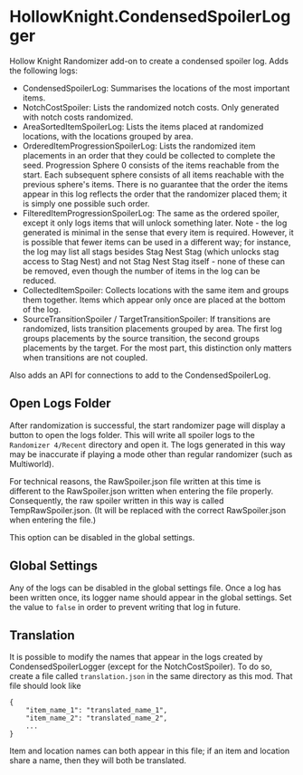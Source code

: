 # HollowKnight.CondensedSpoilerLogger

Hollow Knight Randomizer add-on to create a condensed spoiler log. Adds the following logs:

- CondensedSpoilerLog: Summarises the locations of the most important items.
- NotchCostSpoiler: Lists the randomized notch costs. Only generated with notch costs randomized.
- AreaSortedItemSpoilerLog: Lists the items placed at randomized locations, with the locations grouped by area.
- OrderedItemProgressionSpoilerLog: Lists the randomized item placements in an order that they could be collected to complete the seed.
Progression Sphere 0 consists of the items reachable from the start. Each subsequent sphere consists of all items reachable with the previous sphere's items.
There is no guarantee that the order the items appear in this log reflects the order that the randomizer placed them; it is simply one possible such order.
- FilteredItemProgressionSpoilerLog: The same as the ordered spoiler, except it only logs items that will unlock something later.
Note - the log generated is minimal in the sense that every item is required. However, it is possible that fewer items can be used in a different way;
for instance, the log may list all stags besides Stag Nest Stag (which unlocks stag access to Stag Nest) and not Stag Nest Stag itself - none
of these can be removed, even though the number of items in the log can be reduced.
- CollectedItemSpoiler: Collects locations with the same item and groups them together. Items which appear only once are placed
at the bottom of the log.
- SourceTransitionSpoiler / TargetTransitionSpoiler: If transitions are randomized, lists transition placements grouped by area.
The first log groups placements by the source transition, the second groups placements by the target.
For the most part, this distinction only matters when transitions are not coupled.

Also adds an API for connections to add to the CondensedSpoilerLog.

## Open Logs Folder

After randomization is successful, the start randomizer page will display a button to open the logs folder. This will write all spoiler
logs to the `Randomizer 4/Recent` directory and open it. The logs generated in this way may be inaccurate if playing a mode other than regular
randomizer (such as Multiworld).

For technical reasons, the RawSpoiler.json file written at this time is different to the RawSpoiler.json written when entering the
file properly. Consequently, the raw spoiler written in this way is called TempRawSpoiler.json. (It will be replaced with
the correct RawSpoiler.json when entering the file.)

This option can be disabled in the global settings.

## Global Settings

Any of the logs can be disabled in the global settings file. Once a log has been written once, its logger name should appear in the
global settings. Set the value to `false` in order to prevent writing that log in future.

## Translation

It is possible to modify the names that appear in the logs created by CondensedSpoilerLogger (except for the NotchCostSpoiler). To do so,
create a file called `translation.json` in the same directory as this mod. That file should look like

```
{
    "item_name_1": "translated_name_1",
	"item_name_2": "translated_name_2",
	...
}
```

Item and location names can both appear in this file; if an item and location share a name, then they will both be translated.
